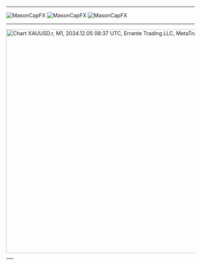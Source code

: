 ___
![MasonCapFX](https://www.tradingview.com/x/xCiNxyzj/ "MasonCapFX")
![MasonCapFX](https://www.tradingview.com/x/zCQhsjuW/ "MasonCapFX")
![MasonCapFX](https://www.tradingview.com/x/nRrkBRJX/ "MasonCapFX")
___
<img src="https://charts.mql5.com/41/603/xauusd-r-m1-errante-trading-llc-2.png" loading="lazy" width="800" height="600" alt="Chart XAUUSD.r, M1, 2024.12.05 08:37 UTC, Errante Trading LLC, MetaTrader 5, Demo" title="Chart XAUUSD.r, M1, 2024.12.05 08:37 UTC, Errante Trading LLC, MetaTrader 5, Demo"> 
___

